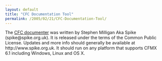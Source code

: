 ```yaml
---
layout: default
title: "CFC Documentation Tool"
permalink: /2005/02/21/CFC-Documentation-Tool/
---
```


<p>
The <a href="http://www.spike.org.uk/projects/cfcdoc/" target="_blank">CFC documenter</a> was written by Stephen Milligan Aka Spike
(spike@spike.org.uk). It is released under the terms of the Common
Public License. Updates and more info should generally be available at
http://www.spike.org.uk. It should run on any platform that supports
CFMX 6.1 including Windows, Linux and OS X.</p>